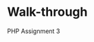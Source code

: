 # Walk-through
PHP Assignment 3

<!doctype html>
<html lang="en">
<head>
  <meta charset="UTF=8">
  <title>Demo</title>
</head>
  <body>
    <h1>
      <?php 
          $greetings = "Hello";
          echo "Hello, World";
      ?>
    </h1>
  </body>
</html>
